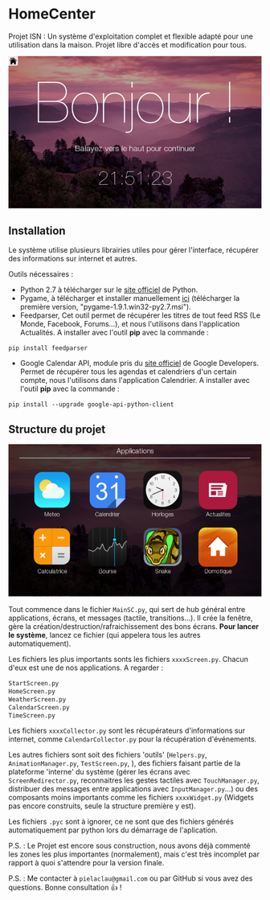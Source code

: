 # HomeCenter
Projet ISN : Un système d'exploitation complet et flexible adapté pour une utilisation dans la maison.
Projet libre d'accès et modification pour tous.

![Bonjour](GitHub/Bonjour.PNG)

## Installation
Le système utilise plusieurs librairies utiles pour gérer l'interface, récupérer des informations sur internet et autres.

Outils nécessaires :
  - Python 2.7 à télécharger sur le [site officiel](python.org) de Python.
  - Pygame, à télécharger et installer manuellement [ici](http://pygame.org/download.shtml) (télécharger la première version, "pygame-1.9.1.win32-py2.7.msi").
  - Feedparser, Cet outil permet de récupérer les titres de tout feed RSS (Le Monde, Facebook, Forums...), et nous l'utilisons dans l'application Actualités. A installer avec l'outil **pip** avec la commande : 
```
pip install feedparser
```

  - Google Calendar API, module pris du [site officiel](https://developers.google.com/google-apps/calendar/quickstart/python) de Google Developers. Permet de récupérer tous les agendas et calendriers d'un certain compte, nous l'utilisons dans l'application Calendrier. A installer avec l'outil **pip** avec la commande : 
```
pip install --upgrade google-api-python-client
``` 

## Structure du projet

![Image](GitHub/Apps.PNG)

Tout commence dans le fichier `MainSC.py`, qui sert de hub général entre applications, écrans, et messages (tactile, transitions...). Il crée la fenêtre, gère la création/destruction/rafraichissement des bons écrans.
**Pour lancer le système**, lancez ce fichier (qui appelera tous les autres automatiquement).

Les fichiers les plus importants sonts les fichiers `xxxxScreen.py`. Chacun d'eux est une de nos applications. A regarder :
```
StartScreen.py
HomeScreen.py
WeatherScreen.py
CalendarScreen.py
TimeScreen.py
```
Les fichiers `xxxxCollector.py` sont les récupérateurs d'informations sur internet, comme `CalendarCollector.py` pour la récupération d'événements.

Les autres fichiers sont soit des fichiers 'outils' (`Helpers.py`, `AnimationManager.py`, `TestScreen.py`, ), des fichiers faisant partie de la plateforme 'interne' du système (gérer les écrans avec `ScreenRedirector.py`, reconnaitres les gestes tactiles avec `TouchManager.py`, distribuer des messages entre applications avec `InputManager.py`...) ou des composants moins importants comme les fichiers `xxxxWidget.py` (Widgets pas encore construits, seule la structure première y est). 

Les fichiers `.pyc` sont à ignorer, ce ne sont que des fichiers générés automatiquement par python lors du démarrage de l'aplication.

P.S. : Le Projet est encore sous construction, nous avons déjà commenté les zones les plus importantes (normalement), mais c'est très incomplet par rapport à quoi s'attendre pour la version finale.

P.S. : Me contacter à `pielaclau@gmail.com` ou par GitHub si vous avez des questions. Bonne consultation :+1: !
